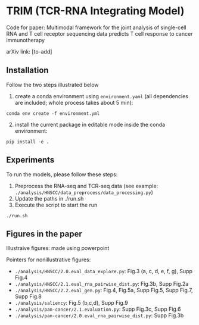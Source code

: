 # TRIM (TCR-RNA Integrating Model)

Code for paper: Multimodal framework for the joint analysis of single-cell RNA and T cell receptor sequencing data predicts T cell response to cancer immunotherapy

arXiv link: [to-add]

## Installation

Follow the two steps illustrated below

1. create a conda environment using `environment.yaml` (all dependencies are included; whole process takes about 5 min):

```
conda env create -f environment.yml
```

2. install the current package in editable mode inside the conda environment:

```
pip install -e .
```

## Experiments
To run the models, please follow these steps:

1. Preprocess the RNA-seq and TCR-seq data (see example: `./analysis/HNSCC/data_preprocess/data_processing.py`)
2. Update the paths in ./run.sh
3. Execute the script to start the run

```
./run.sh
```

## Figures in the paper

Illustraive figures: made using powerpoint

Pointers for nonillustrative figures:

- `./analysis/HNSCC/2.0.eval_data_explore.py`: Fig.3 (a, c, d, e, f, g), Supp Fig.4
- `./analysis/HNSCC/2.1.eval_rna_pairwise_dist.py`: Fig.3b, Supp Fig.2a
- `./analysis/HNSCC/2.2.eval_gen.py`: Fig.4, Fig.5a, Supp Fig.5, Supp Fig.7, Supp Fig.8
- `./analysis/saliency`: Fig.5 (b,c,d), Supp Fig.9
- `./analysis/pan-cancer/2.1.evaluation.py`: Supp Fig.3c, Supp Fig.6
- `./analysis/pan-cancer/2.0.eval_rna_pairwise_dist.py`: Supp Fig.3b

